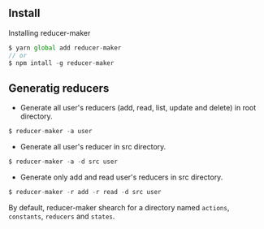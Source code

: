 ## Install

Installing reducer-maker

```js
$ yarn global add reducer-maker
// or
$ npm intall -g reducer-maker
```

## Generatig reducers

- Generate all user's reducers (add, read, list, update and delete) in root directory.

```js
$ reducer-maker -a user
```

- Generate all user's reducer in src directory.

```js
$ reducer-maker -a -d src user
```

- Generate only add and read user's reducers in src directory.

```js
$ reducer-maker -r add -r read -d src user
```

By default, reducer-maker shearch for a directory named `actions`, `constants`,
`reducers` and `states`.
